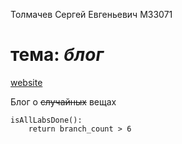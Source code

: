 Толмачев Сергей Евгеньевич M33071
# тема: *блог*
[website](https://ssseergey.github.io/web)

Блог о ~~случайных~~ вещах

```
isAllLabsDone():
    return branch_count > 6
```

